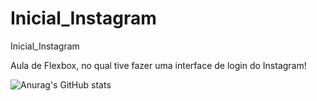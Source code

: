 # Inicial_Instagram
 Inicial_Instagram

Aula de Flexbox, no qual tive fazer uma interface de login do Instagram!



![Anurag's GitHub stats](https://github-readme-stats.vercel.app/api?username=lucasdefreitasroberto&show_icons=true&theme=radical)

